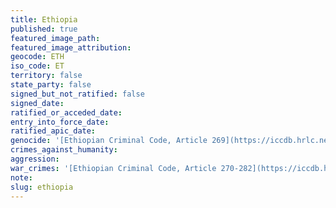 ```yaml
---
title: Ethiopia
published: true
featured_image_path:
featured_image_attribution:
geocode: ETH
iso_code: ET
territory: false
state_party: false
signed_but_not_ratified: false
signed_date:
ratified_or_acceded_date:
entry_into_force_date:
ratified_apic_date:
genocide: '[Ethiopian Criminal Code, Article 269](https://iccdb.hrlc.net/data/doc/272/keyword/46/)'
crimes_against_humanity:
aggression:
war_crimes: '[Ethiopian Criminal Code, Article 270-282](https://iccdb.hrlc.net/data/doc/272/keyword/145/)'
note:
slug: ethiopia
---
```



